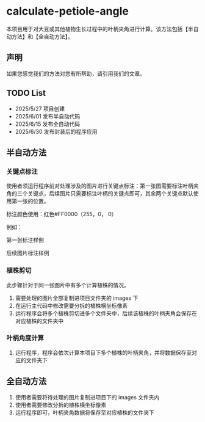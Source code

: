 # calculate-petiole-angle
本项目用于对大豆或其他植物生长过程中的叶柄夹角进行计算。该方法包括【半自动方法】和【全自动方法】。

## 声明
如果您感觉我们的方法对您有所帮助，请引用我们的文章。

## TODO List
- 2025/5/27 项目创建
- 2025/6/01  发布半自动代码
- 2025/6/15 发布全自动代码
- 2025/6/30 发布封装后的程序应用

## 半自动方法
### 关键点标注
使用者须运行程序前对处理涉及的图片进行关键点标注：第一张图需要标注叶柄夹角的三个关键点，后续图片只需要标注叶柄的关键点即可，其余两个关键点默认使用第一张的位置。

标注颜色使用：红色#FF0000（255，0， 0）

例如：

第一张标注样例

后续图片标注样例

### 植株剪切
此步骤针对于同一张图片中有多个计算植株的情况。
1. 需要处理的图片全部复制进项目文件夹的 images 下
2. 在运行主代码中修改需要分拆的植株横坐标像素
3. 运行程序会将多个植株剪切进多个文件夹中，后续该植株的叶柄夹角会保存在对应植株的文件夹中

### 叶柄角度计算
1. 运行程序，程序会依次计算本项目下多个植株的叶柄夹角，并将数据保存至对应的文件夹下

## 全自动方法
1. 使用者需要将待处理的图片复制进项目下的 images 文件夹内
2. 使用者需要修改分拆的植株横坐标像素
3. 运行程序即可，叶柄夹角数据将保存至对应植株的文件夹下
